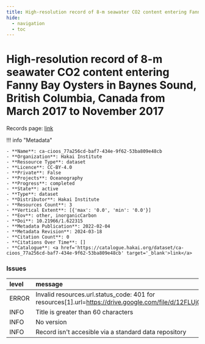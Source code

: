 ```yaml
---
title: High-resolution record of 8-m seawater CO2 content entering Fanny Bay Oysters in Baynes Sound, British Columbia, Canada from March 2017 to November 2017
hide:
  - navigation
  - toc
---
```


# High-resolution record of 8-m seawater CO2 content entering Fanny Bay Oysters in Baynes Sound, British Columbia, Canada from March 2017 to November 2017

Records page: <a href='https://catalogue.hakai.org/dataset/ca-cioos_77a256cd-baf7-434e-9f62-53ba809e48cb' target='_blank'>link</a>

<div id='map'></div>

!!! info "Metadata"
    
    - **Name**: ca-cioos_77a256cd-baf7-434e-9f62-53ba809e48cb 
    - **Organization**: Hakai Institute 
    - **Ressource Type**: dataset 
    - **Licence**: CC-BY-4.0 
    - **Private**: False 
    - **Projects**: Oceanography 
    - **Progress**: completed 
    - **State**: active 
    - **Type**: dataset 
    - **Distributor**: Hakai Institute 
    - **Resources Count**: 3 
    - **Vertical Extent**: [{'max': '0.0', 'min': '0.0'}] 
    - **Eov**: other, inorganicCarbon 
    - **Doi**: 10.21966/1.622315 
    - **Metadata Publication**: 2022-02-04 
    - **Metadata Revision**: 2024-03-18 
    - **Citation Count**: 0 
    - **Citations Over Time**: [] 
    - **Catalogue**: <a href='https://catalogue.hakai.org/dataset/ca-cioos_77a256cd-baf7-434e-9f62-53ba809e48cb' target='_blank'>link</a> 

### Issues

| level   | message                                                                                                                            |
|:--------|:-----------------------------------------------------------------------------------------------------------------------------------|
| ERROR   | Invalid resources.url.status_code: 401 for resources[1].url=https://drive.google.com/file/d/12FLUjCgtid772zCGwf322CIGkoNbReug/view |
| INFO    | Title is greater than 60 characters                                                                                                |
| INFO    | No version                                                                                                                         |
| INFO    | Record isn't accesible via a standard data repository                                                                              |

<script>
   document.addEventListener("DOMContentLoaded", function() {
    var map = L.map('map').setView([51.505, -125.09], 5);
    L.tileLayer('https://tile.openstreetmap.org/{z}/{x}/{y}.png', {
        maxZoom: 19,
        attribution: '&copy; <a href="http://www.openstreetmap.org/copyright">OpenStreetMap</a>'
    }).addTo(map);
    var geojsonFeature = {
        "type": "Feature",
        "properties": {
            "name" : "High-resolution record of 8-m seawater CO2 content entering Fanny Bay Oysters in Baynes Sound, British Columbia, Canada from March 2017 to November 2017"
        },
        "geometry": {'type': 'Polygon', 'coordinates': [[[-124.88983154296876, 49.44759314103575], [-124.70993041992188, 49.44759314103575], [-124.70993041992188, 49.56975910961884], [-124.88983154296876, 49.56975910961884], [-124.88983154296876, 49.44759314103575]]]}
    }
    L.geoJSON(geojsonFeature).addTo(map);
   })
</script>
